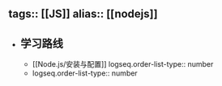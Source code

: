 tags:: [[JS]]
alias:: [[nodejs]]
---

- ## 学习路线
	- [[Node.js/安装与配置]]
	  logseq.order-list-type:: number
	- logseq.order-list-type:: number